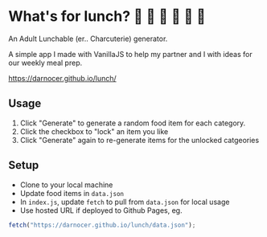 # What's for lunch? 🧀 🍞 🥩 🍇 🥕 🍫

An Adult Lunchable (er.. Charcuterie) generator. 

A simple app I made with VanillaJS to help my partner and I with ideas for our weekly meal prep. 

https://darnocer.github.io/lunch/

## Usage

1. Click "Generate" to generate a random food item for each category.
2. Click the checkbox to "lock" an item you like
3. Click "Generate" again to re-generate items for the unlocked catgeories 

## Setup

- Clone to your local machine
- Update food items in `data.json`
- In `index.js`, update `fetch` to pull from `data.json` for local usage
- Use hosted URL if deployed to Github Pages, eg.

```js
fetch("https://darnocer.github.io/lunch/data.json");
```


